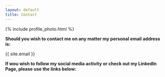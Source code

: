 ```yaml
---
layout: default
title: Contact
---
```


{% include profile_photo.html %}

**Should you wish to contact me on any matter my personal email address is:**

{{ site.email }}

**If wou wish to follow my social media activity or check out my LinkedIn Page, please use the links below:**
